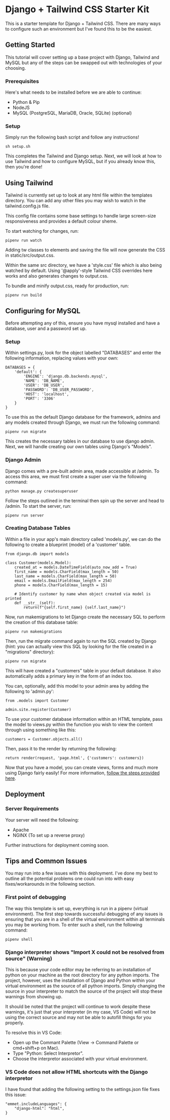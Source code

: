 # Django + Tailwind CSS Starter Kit

This is a starter template for Django + Tailwind CSS. There are many ways to configure such an environment but I've found this to be the easiest.

## Getting Started

This tutorial will cover setting up a base project with Django, Tailwind and MySQL but any of the steps can be swapped out with technologies of your choosing.

### Prerequisites

Here's what needs to be installed before we are able to continue:

-   Python & Pip
-   NodeJS
-   MySQL (PostgreSQL, MariaDB, Oracle, SQLite) (optional)

### Setup

Simply run the following bash script and follow any instructions!

```
sh setup.sh
```

This completes the Tailwind and Django setup. Next, we will look at how to use Tailwind and how to configure MySQL, but if you already know this, then you're done!

## Using Tailwind

Tailwind is currently set up to look at any html file within the templates directory. You can add any other files you may wish to watch in the tailwind.config.js file.

This config file contains some base settings to handle large screen-size responsiveness and provides a default colour sheme.

To start watching for changes, run:

```
pipenv run watch
```

Adding tw classes to elements and saving the file will now generate the CSS in static/src/output.css.

Within the same src directory, we have a 'style.css' file which is also being watched by default. Using '@apply'-style Tailwind CSS overrides here works and also generates changes to output.css.

To bundle and minify output.css, ready for production, run:

```
pipenv run build
```

## Configuring for MySQL

Before attempting any of this, ensure you have mysql installed and have a database, user and a password set up.

### Setup

Within settings.py, look for the object labelled "DATABASES" and enter the following information, replacing values with your own:

```
DATABASES = {
    'default': {
        'ENGINE': 'django.db.backends.mysql',
        'NAME': 'DB_NAME',
        'USER': 'DB_USER',
        'PASSWORD': 'DB_USER_PASSWORD',
        'HOST': 'localhost',
        'PORT': '3306'
    }
}
```

To use this as the default Django database for the framework, admins and any models created through Django, we must run the following command:

```
pipenv run migrate
```

This creates the necessary tables in our database to use django admin. Next, we will handle creating our own tables using Django's "Models".

### Django Admin

Django comes with a pre-built admin area, made accessible at /admin. To access this area, we must first create a super user via the following command:

```
python manage.py createsuperuser
```

Follow the steps outlined in the terminal then spin up the server and head to /admin. To start the server, run:

```
pipenv run server
```

### Creating Database Tables

Within a file in your app's main directory called 'models.py', we can do the following to create a blueprint (model) of a 'customer' table.

```
from django.db import models

class Customer(models.Model):
    created_at = models.DateTimeField(auto_now_add = True)
    first_name = models.CharField(max_length = 50)
    last_name = models.CharField(max_length = 50)
    email = models.EmailField(max_length = 254)
    phone = models.CharField(max_length = 15)

    # Identify customer by name when object created via model is printed
    def __str__(self):
        return(f"{self.first_name} {self.last_name}")
```

Now, run makemigrations to let Django create the necessary SQL to perform the creation of this database table:

```
pipenv run makemigrations
```

Then, run the migrate command again to run the SQL created by Django (hint: you can actually view this SQL by looking for the file created in a "migrations" directory):

```
pipenv run migrate
```

This will have created a "customers" table in your default database. It also automatically adds a primary key in the form of an index too.

You can, optionally, add this model to your admin area by adding the following to 'admin.py':

```
from .models import Customer

admin.site.register(Customer)
```

To use your customer database information within an HTML template, pass the model to views.py within the function you wish to view the content through using something like this:

```
customers = Customer.objects.all()
```

Then, pass it to the render by returning the following:

```
return render(request, 'page.html', {'customers': customers})
```

Now that you have a model, you can create views, forms and much more using Django fairly easily! For more information, [follow the steps provided here](https://docs.djangoproject.com/en/4.2/topics/forms/modelforms/).

## Deployment

### Server Requirements

Your server will need the following:

-   Apache
-   NGINX (To set up a reverse proxy)

Further instructions for deployment coming soon.

## Tips and Common Issues

You may run into a few issues with this deployment. I've done my best to outline all the potential problems one could run into with easy fixes/workarounds in the following section.

### First point of debugging

The way this template is set up, everything is run in a pipenv (virtual environment). The first step towards successful debugging of any issues is ensuring that you are in a shell of the virtual environment within all terminals you may be working from. To enter such a shell, run the following command:

```
pipenv shell
```

### Django interpreter shows "Import X could not be resolved from source" (Warning)

This is because your code editor may be referring to an installation of python on your machine as the root directory for any python imports. The project, however, uses the installation of Django and Python within your virtual environment as the source of all python imports. Simply changing the source in your interpreter to match the source of the project will stop these warnings from showing up.

It should be noted that the project will continue to work despite these warnings, it's just that your interpreter (in my case, VS Code) will not be using the correct source and may not be able to autofill things for you properly.

To resolve this in VS Code:

-   Open up the Commant Palette (View -> Command Palette or cmd+shift+p on Mac).
-   Type "Python: Select Interpretor".
-   Choose the interpretor associated with your virtual environment.

### VS Code does not allow HTML shortcuts with the Django interpretor

I have found that adding the following setting to the settings.json file fixes this issue:

```
"emmet.includeLanguages": {
    "django-html": "html",
}
```
